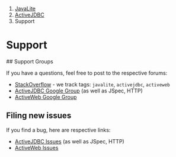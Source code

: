<ol class=breadcrumb>
   <li><a href=/>JavaLite</a></li>
   <li><a href=/activejdbc>ActiveJDBC</a></li>
   <li class=active>Support</li>
</ol>
<div class=page-header>
   <h1>Support <small></small></h1>
</div>
## Support Groups

If you have a questions, feel free to post to the respective forums:

* [StackOverflow](http://stackoverflow.com) - we track tags: `javalite`, `activejdbc`, `activeweb`
* [ActiveJDBC Google Group](https://groups.google.com/forum/#!forum/activejdbc-group) (as well as JSpec, HTTP)
* [ActiveWeb Google Group](https://groups.google.com/forum/?hl=en#!forum/activeweb)


## Filing new issues

If you find a bug, here are respective links:

* [ActiveJDBC Issues](https://github.com/javalite/activejdbc/issues) (as well as JSpec, HTTP)
* [ActiveWeb Issues](https://github.com/javalite/activeweb/issues)


